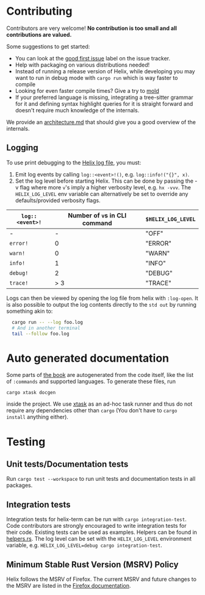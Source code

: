 # Contributing

Contributors are very welcome! **No contribution is too small and all contributions are valued.**

Some suggestions to get started:

- You can look at the [good first issue][good-first-issue] label on the issue tracker.
- Help with packaging on various distributions needed!
- Instead of running a release version of Helix, while developing you may want to run in debug mode with `cargo run` which is way faster to compile
- Looking for even faster compile times? Give a try to [mold](https://github.com/rui314/mold)
- If your preferred language is missing, integrating a tree-sitter grammar for
    it and defining syntax highlight queries for it is straight forward and
    doesn't require much knowledge of the internals.

We provide an [architecture.md][architecture.md] that should give you
a good overview of the internals.

## Logging

To use print debugging to the [Helix log file][log-file], you must:
1. Emit log events by calling `log::<event>!()`, e.g. `log::info!("{}", x)`.
2. Set the log level before starting Helix. This can be done by passing the -v flag where more `v`'s imply a higher verbosity level, e.g. `hx -vvv`. The `HELIX_LOG_LEVEL` env variable can alternatively be set to override any defaults/provided verbosity flags.

| `log::<event>!` | Number of `v`s in CLI command | `$HELIX_LOG_LEVEL` |
| ---             | ---                           | ---                |
| -               | -                             | "OFF"              |
| `error!`        | 0                             | "ERROR"            |
| `warn!`         | 0                             | "WARN"             |
| `info!`         | 1                             | "INFO"             |
| `debug!`        | 2                             | "DEBUG"            |
| `trace!`        | > 3                           | "TRACE"            |

Logs can then be viewed by opening the log file from helix with `:log-open`. It is also possible to output the log contents directly to the `std out` by running something akin to:

```bash
  cargo run -- --log foo.log
  # And in another terminal
  tail --follow foo.log
```

# Auto generated documentation

Some parts of [the book][docs] are autogenerated from the code itself,
like the list of `:commands` and supported languages. To generate these
files, run

```shell
cargo xtask docgen
```

inside the project. We use [xtask][xtask] as an ad-hoc task runner and
thus do not require any dependencies other than `cargo` (You don't have
to `cargo install` anything either).

# Testing

## Unit tests/Documentation tests

Run `cargo test --workspace` to run unit tests and documentation tests in all packages.

## Integration tests

Integration tests for helix-term can be run with `cargo integration-test`. Code
contributors are strongly encouraged to write integration tests for their code.
Existing tests can be used as examples. Helpers can be found in
[helpers.rs][helpers.rs]. The log level can be set with the `HELIX_LOG_LEVEL`
environment variable, e.g. `HELIX_LOG_LEVEL=debug cargo integration-test`.

## Minimum Stable Rust Version (MSRV) Policy

Helix follows the MSRV of Firefox.
The current MSRV and future changes to the MSRV are listed in the [Firefox documentation].

[Firefox documentation]: https://firefox-source-docs.mozilla.org/writing-rust-code/update-policy.html
[good-first-issue]: https://github.com/helix-editor/helix/labels/E-easy
[log-file]: https://github.com/helix-editor/helix/wiki/FAQ#access-the-log-file
[architecture.md]: ./architecture.md
[docs]: https://docs.helix-editor.com/
[xtask]: https://github.com/matklad/cargo-xtask
[helpers.rs]: ../helix-term/tests/test/helpers.rs
